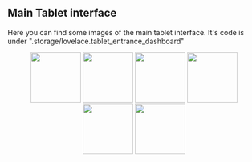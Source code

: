 
## Main Tablet interface

Here you can find some images of the main tablet interface. 
It's code is under ".storage/lovelace.tablet_entrance_dashboard"


<p align="middle">
  <img src="assets/Tablet_S7FE/framed_music_playing.gif" width="100" />
  <img src="assets/Tablet_S7FE/framed_light_panel.gif" width="100" />
  <img src="assets/Tablet_S7FE/framed_security_panel.gif" width="100" />
  <img src="assets/Tablet_S7FE/framed_music_panel.gif" width="100" />
  <img src="assets/Tablet_S7FE/framed_vacuum_panel.gif" width="100" />
  <img src="assets/Tablet_S7FE/framed_climate_panel.gif.gif" width="100" />
</p>